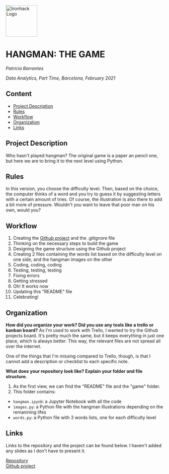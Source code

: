 <img src="https://bit.ly/2VnXWr2" alt="Ironhack Logo" width="100"/>

# HANGMAN: THE GAME
*Patricia Barrantes*

*Data Analytics, Part Time, Barcelona, February 2021*

## Content
- [Project Description](#project-description)
- [Rules](#rules)
- [Workflow](#workflow)
- [Organization](#organization)
- [Links](#links)

## Project Description
Who hasn't played hangman? The original game is a paper an pencil one, but here we are to bring it to the next level using Python. 

## Rules
In this version, you choose the difficulty level. Then, based on the choice, the computer thinks of a word and you try to guess it by suggesting letters with a certain amount of tries. Of course, the illustration is also there to add a bit more of pressure. Wouldn't you want to leave that poor man on his own, would you?

## Workflow
1. Creating the [Github project](https://github.com/p-barrantes/PR01-project-python/projects/1) and the .gitignore file
2. Thinking on the necessary steps to build the game
3. Designing the game structure using the Github project
4. Creating 2 files containing the words list based on the difficulty level on one side, and the hangman images on the other
5. Coding, coding, coding
6. Testing, testing, testing
7. Fixing errors
8. Getting stressed
9. Oh! It works now
10. Updating this "README" file
11. Celebrating!

## Organization
**How did you organize your work? Did you use any tools like a trello or kanban board?**
As I'm used to work with Trello, I wanted to try the Github projects board. It's pretty much the same, but it keeps everything in just one place, which is always better. This way, the relevant files are not spread all over the internet. 

One of the things that I'm missing compared to Trello, though, is that I cannot add a description or checklist to each specific note.

**What does your repository look like? Explain your folder and file structure.**
1. As the first view, we can find the "README" file and the "game" folder.
2. This folder contains:
- `hangman.ipynb`: a Jupyter Notebook with all the code
- `images.py`: a Python file with the hangman illustrations depending on the remanining lifes
- `words.py`: a Python file with 3 words lists, one for each difficulty level

## Links
Links to the repository and the project can be found below. I haven't added any slides as I don't have to present it.

[Repository](https://github.com/p-barrantes/PR01-project-python)  
[Github project](https://github.com/p-barrantes/PR01-project-python/projects/1)  
